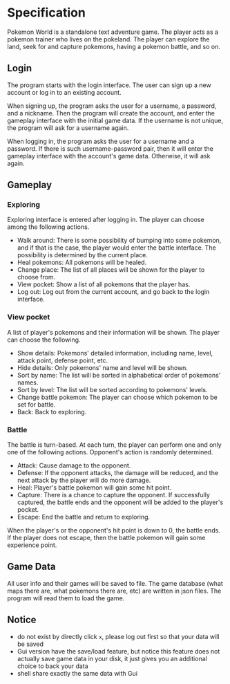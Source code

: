 # Specification

Pokemon World is a standalone text adventure game. The player acts as a pokemon trainer who lives on the pokeland. The
player can explore the land, seek for and capture pokemons, having a pokemon battle, and so on.

## Login

The program starts with the login interface. The user can sign up a new account or log in to an existing account.

When signing up, the program asks the user for a username, a password, and a nickname. Then the program will create the
account, and enter the gameplay interface with the initial game data. If the username is not unique, the program will
ask for a username again.

When logging in, the program asks the user for a username and a password. If there is such username-password pair, then
it will enter the gameplay interface with the account's game data. Otherwise, it will ask again.

## Gameplay

### Exploring

Exploring interface is entered after logging in. The player can choose among the following actions.

- Walk around: There is some possibility of bumping into some pokemon, and if that is the case, the player would enter
  the battle interface. The possibility is determined by the current place.
- Heal pokemons: All pokemons will be healed.
- Change place: The list of all places will be shown for the player to choose from.
- View pocket: Show a list of all pokemons that the player has.
- Log out: Log out from the current account, and go back to the login interface.

### View pocket

A list of player's pokemons and their information will be shown. The player can choose the following.

- Show details: Pokemons' detailed information, including name, level, attack point, defense point, etc.
- Hide details: Only pokemons' name and level will be shown.
- Sort by name: The list will be sorted in alphabetical order of pokemons' names.
- Sort by level: The list will be sorted according to pokemons' levels.
- Change battle pokemon: The player can choose which pokemon to be set for battle.
- Back: Back to exploring.

### Battle

The battle is turn-based. At each turn, the player can perform one and only one of the following actions. Opponent's
action is randomly determined.

- Attack: Cause damage to the opponent.
- Defense: If the opponent attacks, the damage will be reduced, and the next attack by the player will do more damage.
- Heal: Player's battle pokemon will gain some hit point.
- Capture: There is a chance to capture the opponent. If successfully captured, the battle ends and the opponent will be
  added to the player's pocket.
- Escape: End the battle and return to exploring.

When the player's or the opponent's hit point is down to 0, the battle ends. If the player does not escape, then the
battle pokemon will gain some experience point.

## Game Data

All user info and their games will be saved to file. The game database (what maps there are, what pokemons there are,
etc) are written in json files. The program will read them to load the game.

## Notice

- do not exist by directly click `x`, please log out first so that your data will be saved
- Gui version have the save/load feature, but notice this feature does not actually save game data in your disk, it just gives you an additional choice to back your data
- shell share exactly the same data with Gui